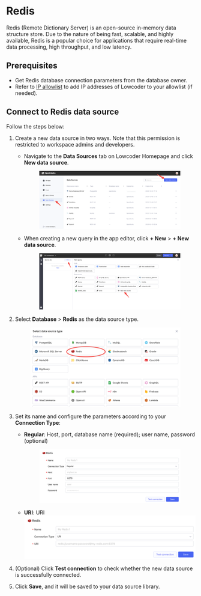 # Redis

Redis (Remote Dictionary Server) is an open-source in-memory data structure store. Due to the nature of being fast, scalable, and highly available, Redis is a popular choice for applications that require real-time data processing, high throughput, and low latency.

## Prerequisites

* Get Redis database connection parameters from the database owner.
* Refer to [IP allowlist](../configure-ip-allowlists.md) to add IP addresses of Lowcoder to your allowlist (if needed).

## Connect to Redis data source

Follow the steps below:

1. Create a new data source in two ways. Note that this permission is restricted to workspace admins and developers.
   *   Navigate to the **Data Sources** tab on Lowcoder Homepage and click **New data source**.&#x20;

       <figure><img src="../../.gitbook/assets/db-1.PNG" alt=""><figcaption></figcaption></figure>
   *   When creating a new query in the app editor, click **+ New** > **+ New data source**.&#x20;

       <figure><img src="../../.gitbook/assets/db-2.PNG" alt=""><figcaption></figcaption></figure>
2.  Select **Database** > **Redis** as the data source type.&#x20;

    <figure><img src="../../.gitbook/assets/redis-1.PNG" alt=""><figcaption></figcaption></figure>
3. Set its name and configure the parameters according to your **Connection Type**:
   *   **Regular**: Host, port, database name (required); user name, password (optional)&#x20;

       <figure><img src="../../.gitbook/assets/redis-2.PNG" alt=""><figcaption></figcaption></figure>
   * **URI**: URI ![](../../.gitbook/assets/redis-3.PNG)
4. (Optional) Click **Test connection** to check whether the new data source is successfully connected.
5. Click **Save**, and it will be saved to your data source library.

